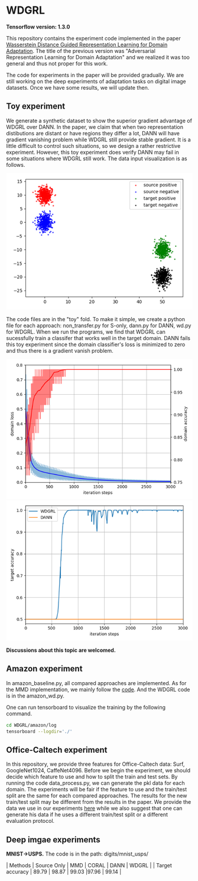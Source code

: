 # WDGRL

**Tensorflow version: 1.3.0**

This repository contains the experiment code implemented in the paper [Wasserstein Distance Guided Representation Learning for Domain Adaptation](https://arxiv.org/abs/1707.01217). The title of the previous version was "Adversarial Representation Learning for Domain Adaptation" and we realized it was too general and thus not proper for this work.

The code for experiments in the paper will be provided gradually. We are still working on the deep experiments of adaptation tasks on digital image datasets. Once we have some results, we will update then.

## Toy experiment

We generate a synthetic dataset to show the superior gradient advantage of WDGRL over DANN. In the paper, we claim that when two representation distibutions are distant or have regions they differ a lot, DANN will have gradient vanishing problem while WDGRL still provide stable gradient. It is a little difficult to control such situations, so we design a rather restrictive experiment. However, this toy experiment does verify DANN may fail in some situations where WDGRL still work. The data input visualization is as follows.

![](toy/toy_visualization.png)

The code files are in the "toy" fold. To make it simple, we create a python file for each approach: non_transfer.py for S-only, dann.py for DANN, wd.py for WDGRL. When we run the programs, we find that WDGRL can sucessfully train a classifer that works well in the target domain. DANN fails this toy experiment since the domain classifier's loss is minimized to zero and thus there is a gradient vanish problem.

![](toy/dann_domain_classifier.png)
![](toy/target_acc.png)

**Discussions about this topic are welcomed.** 

## Amazon experiment

In amazon_baseline.py, all compared approaches are implemented. As for the MMD implementation, we mainly follow the [code](https://github.com/tensorflow/models/tree/master/research/domain_adaptation). And the WDGRL code is in the amazon_wd.py.

One can run tensorboard to visualize the training by the following command.
```bash
cd WDGRL/amazon/log
tensorboard --logdir='./'
```

## Office-Caltech experiment

In this repository, we provide three features for Office-Caltech data: Surf, GoogleNet1024, CaffeNet4096. Before we begin the experiment, we should decide which feature to use and how to split the train and test sets. By running the code data_process.py, we can generate the pkl data for each domain. The experiments will be fair if the feature to use and the train/test split are the same for each compared approaches. The results for the new train/test split may be different from the results in the paper. We provide the data we use in our experiments [here](https://drive.google.com/open?id=1apft8Ppw4WmA0SAJgy7cF1PW6-W3njtS) while we also suggest that one can generate his data if he uses a different train/test split or a different evaluation protocol.

## Deep imgae experiments

**MNIST->USPS.**
The code is in the path: digits/mnist_usps/

| Methods         |    Source Only | MMD    | CORAL | DANN | WDGRL |
| Target accuracy |    89.79       |  98.87 | 99.03 |97.96 | 99.14 |
